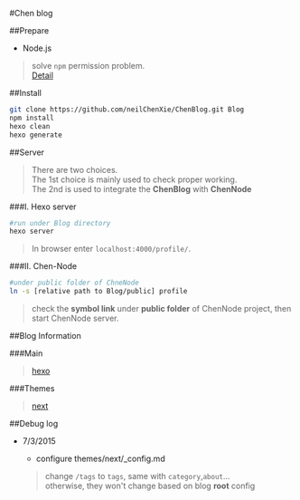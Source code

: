 #Chen blog

##Prepare

* Node.js

> solve `npm` permission problem.<br>
> [Detail](https://docs.npmjs.com/getting-started/fixing-npm-permissions)

##Install

```bash
git clone https://github.com/neilChenXie/ChenBlog.git Blog
npm install
hexo clean
hexo generate
```
##Server

> There are two choices.<br> The 1st choice is mainly used to check proper working.<br> The 2nd is used to integrate the **ChenBlog** with **ChenNode**

###I. Hexo server

```bash
#run under Blog directory
hexo server
```

>In browser enter `localhost:4000/profile/`.

###II. Chen-Node

```bash
#under public folder of ChneNode
ln -s [relative path to Blog/public] profile
```

>check the **symbol link** under **public folder** of ChenNode project, then start ChenNode server.

##Blog Information

###Main
>[hexo](https://github.com/hexojs/hexo/)

###Themes
>[next](https://github.com/iissnan/hexo-theme-next)

##Debug log

* 7/3/2015
    * configure themes/next/_config.md

    > change `/tags` to `tags`, same with `category`,`about`...<br>
    > otherwise, they won't change based on blog **root** config
